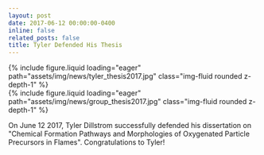 ```yaml
---
layout: post
date: 2017-06-12 00:00:00-0400
inline: false
related_posts: false
title: Tyler Defended His Thesis
---
```


<div class="row mt-4 justify-content-center">
    <div class="col-sm-12 col-md-12">
        {% include figure.liquid loading="eager" path="assets/img/news/tyler_thesis2017.jpg" class="img-fluid rounded z-depth-1" %}
    </div>
    <div class="col-sm-12 col-md-12">
        {% include figure.liquid loading="eager" path="assets/img/news/group_thesis2017.jpg" class="img-fluid rounded z-depth-1" %}
    </div>
</div>

On June 12 2017, Tyler Dillstrom successfully defended his dissertation on "Chemical Formation Pathways and Morphologies of Oxygenated Particle Precursors in Flames". Congratulations to Tyler!

